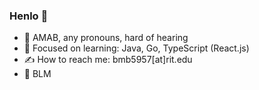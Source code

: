 ### Henlo 🐣

- 🍵 AMAB, any pronouns, hard of hearing
- 🧠 Focused on learning: Java, Go, TypeScript (React.js)
- ✍️ How to reach me: bmb5957[at]rit.edu
- 🖤 BLM
